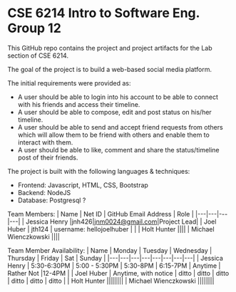 # CSE 6214 Intro to Software Eng. Group 12

This GitHub repo contains the project and project artifacts for the Lab section of CSE 6214.

The goal of the project is to build a web-based social media platform.

The initial requirements were provided as:
* A user should be able to login into his account to be able to connect with his friends and access their timeline.
* A user should be able to compose, edit and post status on his/her timeline.
* A user should be able to send and accept friend requests from others which will allow them to be friend with others and enable them to interact with them.
* A user should be able to like, comment and share the status/timeline post of their friends.

The project is built with the following languages & techniques:
* Frontend: Javascript, HTML, CSS, Bootstrap
* Backend: NodeJS
* Database: Postgresql ? 

Team Members:
| Name | Net ID | GitHub Email Address | Role |
|---|---|---|---|
| Jessica Henry |jnh426|jnm0024@gmail.com|Project Lead|
| Joel Huber | jth124 | username: hellojoelhuber |  |
| Holt Hunter ||||
| Michael Wienczkowski ||||

Team Member Availability:
| Name | Monday | Tuesday | Wednesday | Thursday | Friday | Sat | Sunday | 
|---|---|---|---|---|---|---|---|
| Jessica Henry | 5:30-6:30PM | 5:00 - 5:30PM | 5:30-8PM | 6:15-7PM | Anytime | Rather Not |12-4PM |
| Joel Huber | Anytime, with notice | ditto | ditto | ditto | ditto | ditto | ditto |
| Holt Hunter ||||||||
| Michael Wienczkowski ||||||||
